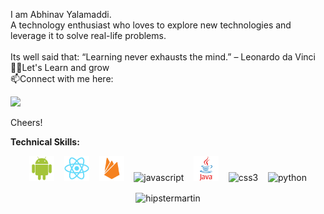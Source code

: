 I am Abhinav Yalamaddi.<br>A technology enthusiast who loves to explore new technologies and leverage it to solve real-life problems.<br /><br>
Its well said that:
“Learning never exhausts the mind.” – Leonardo da Vinci <br />
👨‍💻Let's Learn and grow<br />
 📫Connect with me here:<br />
 <p>
  <a href="https://www.linkedin.com/in/abhinav-yalamaddi-6b3036182/">
    <img src="https://img.shields.io/badge/abhinav-yalamaddi-6b3036182?style=flat&logo=linkedin">
  </a> 
</p>

Cheers!

<div>
  <b>Technical Skills: </b>
  <p align="center">
  <img src=https://github.com/devicons/devicon/blob/master/icons/android/android-original.svg alt=android width="40" height="40"/> &nbsp&nbsp
  <img src=https://github.com/devicons/devicon/blob/master/icons/react/react-original.svg alt=react width="40" height="40"/> &nbsp&nbsp
  <img src=https://github.com/devicons/devicon/blob/master/icons/firebase/firebase-plain.svg alt=firebase width="40" height="40"/> &nbsp&nbsp
  <img src=https://devicons.github.io/devicon/devicon.git/icons/javascript/javascript-original.svg alt=javascript width="40" height="40"/> &nbsp&nbsp 
  <img src=https://github.com/devicons/devicon/blob/master/icons/java/java-original-wordmark.svg alt=java width="40" height="40"/> &nbsp&nbsp
  <img src=https://devicons.github.io/devicon/devicon.git/icons/css3/css3-original-wordmark.svg alt=css3 width="40" height="40"/> &nbsp&nbsp
  <img src=https://www.python.org/static/community_logos/python-logo-generic.svg alt=python width="100" height="38"/>
</p>
</div>

<p align="center">
  <img align="center" src="https://github-readme-stats.vercel.app/api?username=hipstermartin&show_icons=true" alt="hipstermartin" />
</p>
